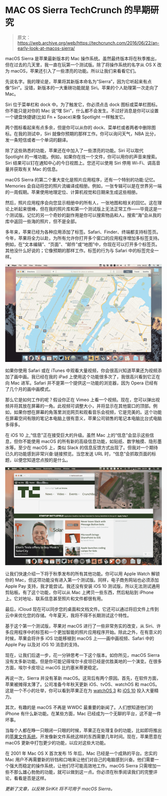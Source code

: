 # MAC OS Sierra TechCrunch 的早期研究

> 原文：<https://web.archive.org/web/https://techcrunch.com/2016/06/22/an-early-look-at-macos-sierra/>

macOS Sierra 是苹果最新版本的 Mac 操作系统。虽然最终版本将在秋季推出，但在过去的几天里，我一直在玩第一个测试版。除了将操作系统的名字从 OS X 改为 macOS，苹果还引入了一些漂亮的功能。所以让我们来看看它们。

先说名字。我的理论是，苹果将其新版本命名为“Sierra”，因为它听起来有点像“Siri”。没错，新版本的一大重磅功能就是 Siri。苹果的个人助理第一次走向了 Mac。

Siri 位于菜单栏和 dock 中。为了触发它，你必须点击 dock 图标或菜单栏图标。你不能只是对你的 Mac 说“嘿 Siri”，什么都不会发生。不过好消息是你可以设置一个键盘快捷键(比如 Fn + Space)来像 Spotlight 一样触发它。

两个图标看起来有点多余，但是你可以从你的 dock、菜单栏或者两者中删除图标。在我的测试中，Siri 就像你预期的那样工作。你可以询问天气，NBA 比分，发一条短信或者一个单词的翻译。

除了这些熟悉的功能，苹果还在中加入了一些漂亮的功能。Siri 可以取代 Spotlight 的一堆功能。例如，如果你在找一个文件，你可以用你的声音来搜索。Siri 结果可以钉在通知中心的今日视图上。您还可以使用 Siri 停用 Wi-Fi、调高音量并获取有关 Mac 的信息。

macOS Sierra 的第二个重大变化是照片应用程序，还有一个特别的功能:记忆。Memories 会自动将您的照片流编译成相册。例如，一张专辑可以是在世界另一端的一周假期。苹果使用地理定位、计算机视觉和日期来生成这些相册。

然后，照片应用程序会向您显示相册中的所有人，一张地图和相关的回忆。这在理论上听起来很棒，但在我的照片库和第一个测试版上无法正常工作——毕竟这是一个测试版。记忆的另一个奇妙的副作用是你可以搜索物品和人。搜索“海”会从我的库中返回一些海的照片，但不是全部。

多年来，苹果已经为各种应用添加了标签。Safari、Finder、终端都支持标签页。今年，苹果将全力以赴，为所有允许你打开多个窗口的应用程序增加多标签支持。例如，在“文本编辑”、“页面”、“邮件”或“地图”中，你现在可以打开多个标签页。其他没什么好说的；它像预期的那样工作。标签的行为与 Safari 中的标签完全一样。

![Screen Shot 2016-06-22 at 4.22.30 PM](img/9dfa073b13bc0e61895b62a598461d2e.png)

如果你使用 Safari 或在 iTunes 中观看大量视频，你会很高兴知道苹果还为视频添加了画中画。我已经在我的 iPad 上使用这个功能很多次了，我很高兴看到它正在向 Mac 进军。Safari 并不是第一个提供这一功能的浏览器，因为 Opera 已经有了几个月的画中画模式。

那么它是如何工作的呢？假设你正在 Vimeo 上看一个视频。现在，您可以弹出视频并将其放在屏幕的一角。此视频可调整大小，并将显示在其他窗口的顶部。例如，如果你想在屏幕的角落里浏览网页和观看音乐会视频，它是完美的。这个功能在屏幕空间有限的笔记本电脑上很有意义，苹果公司销售的笔记本电脑比台式电脑多得多。

在 iOS 10 上,“信息”正在接受巨大的升级。虽然 Mac 上的“信息”会显示这些信息，但你不能使用 macOS 的所有新的高级信息功能，如贴纸、数字触摸、隐形墨水等。至少在 macOS 上，类似 Slack 的信息反馈方式出现了。但我对一个期待已久的功能感到非常兴奋:链接预览。当您发送 URL 时，“信息”会抓取页面的标题，以便您知道您点按的是什么。

![Screen Shot 2016-06-22 at 4.24.41 PM](img/38f0d9699e8697110d0ababab590f92b.png)

让我们快速介绍一下将于秋季发布的所有其他功能。你可以用 Apple Watch 解锁你的 Mac，但这项功能没有进入第一个测试版。同样，电子商务网站也必须添加 Apple Pay 支持，我才能尝试。我还没有安装 iOS 10 测试版，所以无法测试通用剪贴板。有了这个功能，你可以从 Mac 上拷贝一些东西，然后粘贴到 iPhone 上。它对地址、联系信息甚至照片和文件都很有用。

最后，iCloud 现在可以同步您的桌面和文档文件。它还可以通过将旧文件上传到云中来优化您的存储。今年夏天，我将不得不长期测试这个特性。

基于这个第一个测试版，苹果对 macOS 进行了一些非常务实的改变，从 Siri、许多应用程序中的标签和一个更加智能的照片应用程序开始。除此之外，在有意义的时候，苹果会将许多 iOS 功能移植到 macOS 上——画中画视频、Safari 中的 Apple Pay 以及对 iOS 10 消息的支持。

现在，让我们后退一步，花一分钟思考一下这个版本。如你所见，macOS Sierra 没有太多新功能。但是你可能记得埃尔卡皮坦已经是优胜美地的一个演变。在很多方面，埃尔卡皮坦让 macOS 比约塞米蒂更稳定。

再说一次，Sierra 并没有革新 macOS。这背后有两个原因。首先，在软件方面，苹果被摊得太薄了。公司准备今年秋天更新 iOS、tvOS、watchOS 和 macOS。这是一个不小的壮举，你可以看到苹果正在为 [watchOS 3](https://web.archive.org/web/20221216204215/https://techcrunch.com/2016/06/13/apple-overhauls-watchos-with-new-ui-and-faster-app-launching/) 和 [iOS 10](https://web.archive.org/web/20221216204215/https://techcrunch.com/2016/06/13/apple-announces-ios-10/) 投入大量精力。

其次，有趣的是 macOS 不再是 WWDC 最重要的新闻了。人们想知道他们的 iPhone 有什么新功能。在某些方面，Mac 已经成为一个无聊的平台，这不是一件坏事。

当每个人都在睁一只眼闭一只眼的时候，苹果正在处理复杂的功能，比如即将推出的[苹果文件系统](https://web.archive.org/web/20221216204215/https://en.wikipedia.org/wiki/Apple_File_System)。开发像新文件系统这样的东西需要几年时间。现在，苹果愿意在 macOS 更新中打包更少的功能，以应对这些大功能。

在 2001 年 Mac OS X 首次发布 15 年后，Mac 已经是一个成熟的平台。忠实的 Mac 用户不再需要新的铃铛和口哨来让他们对自己的电脑感到兴奋。他们需要一个强大而稳定的操作系统，让他们尽可能高效地工作。macOS Sierra 只需增加一些不那么雄心勃勃的功能，就可以做到这一点。你必须在秋季阅读我们的完整评论，看看是否是这样。

*更新了文章，以反映 SiriKit 将不可用于 macOS Sierra。*
